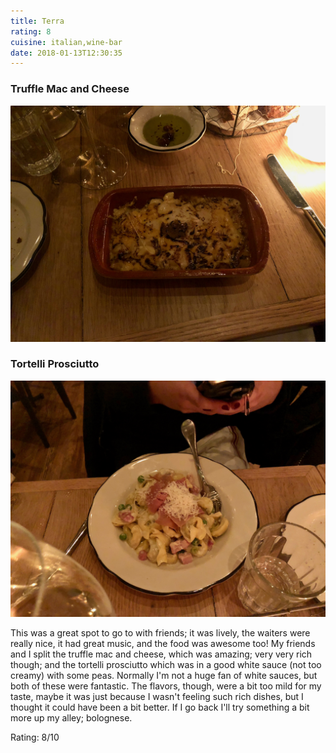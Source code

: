 ```yaml
---
title: Terra
rating: 8
cuisine: italian,wine-bar
date: 2018-01-13T12:30:35
---
```


### Truffle Mac and Cheese
![Truffle Mac and Cheese](./picture.jpg)

### Tortelli Prosciutto
![Tortelli Prosciutto](./picture-1.jpg)

This was a great spot to go to with friends; it was lively, the waiters were really nice, it had great music, and the food was awesome too! My friends and I split the truffle mac and cheese, which was amazing; very very rich though; and the tortelli prosciutto which was in a good white sauce (not too creamy) with some peas. Normally I'm not a huge fan of white sauces, but both of these were fantastic. The flavors, though, were a bit too mild for my taste, maybe it was just because I wasn't feeling such rich dishes, but I thought it could have been a bit better. If I go back I'll try something a bit more up my alley; bolognese.

Rating: 8/10